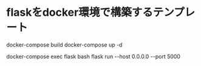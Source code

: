 # flaskをdocker環境で構築するテンプレート

docker-compose build
docker-compose up -d

docker-compose exec flask bash
flask run --host 0.0.0.0 --port 5000
